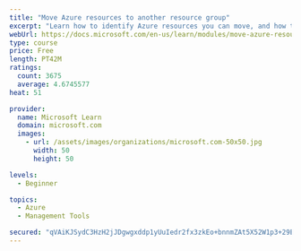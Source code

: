 ```yaml
---
title: "Move Azure resources to another resource group"
excerpt: "Learn how to identify Azure resources you can move, and how to move them to a new resource group."
webUrl: https://docs.microsoft.com/en-us/learn/modules/move-azure-resources-another-resource-group/
type: course
price: Free
length: PT42M
ratings:
  count: 3675
  average: 4.6745577
heat: 51

provider:
  name: Microsoft Learn
  domain: microsoft.com
  images:
    - url: /assets/images/organizations/microsoft.com-50x50.jpg
      width: 50
      height: 50

levels:
  - Beginner

topics:
  - Azure
  - Management Tools

secured: "qVAiKJSydC3HzH2jJDgwgxddp1yUuIedr2fx3zkEo+bnnmZAt5X52W1p3+29Eqc8QwWD2gHGbY1RNPrwTD9kVOcZeK98xMbIjkrhR84DXxymIlfBUEa1isI5eEIe/8eSFTAVpRrvor6+v4zOxMJasYDLjrDezlQZtfLhsfcBQVVjSjjrOwq9FdtF063JnC5dXyPSDJSe7K1oGIqB2TbttzyVHDz4EafEbox0RjR+L4XtLChs+jMTTaOWSzBx5/4zgHUfBwwesX6RTg6bcsM9soDRTjTD17aR9IgskZkX7wQt87Mqa6fbmByWEbl4klfNL4nhiX/TAzAnYTmYICAYxVFRzKbiGINTdbRAW97KczfazDHFOvT4P/AmVefRbbqx+g/CBbwQmZTFjp5l+08jwg6WM11NkuUS5Q7YWVlJ13M=;KM8b13BWV2T96e7agT4+Xw=="
---
```


